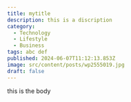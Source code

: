 ```yaml
---
title: mytitle
description: this is a discription
category:
  - Technology
  - Lifestyle
  - Business
tags: abc def
published: 2024-06-07T11:12:13.853Z
image: src/content/posts/wp2555019.jpg
draft: false
---
```

t﻿his is the body